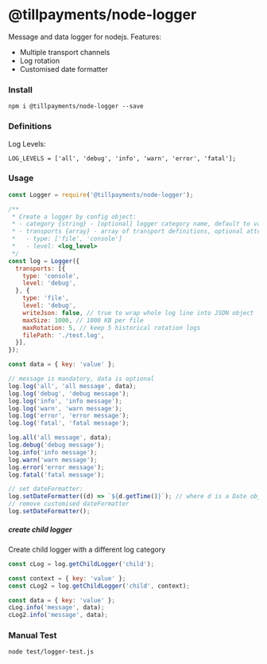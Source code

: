 # @tillpayments/node-logger
Message and data logger for nodejs. Features:
- Multiple transport channels
- Log rotation
- Customised date formatter

### Install
```
npm i @tillpayments/node-logger --save
```

### Definitions
Log Levels:
```
LOG_LEVELS = ['all', 'debug', 'info', 'warn', 'error', 'fatal'];
```

### Usage
``` js
const Logger = require('@tillpayments/node-logger');

/**
 * Create a logger by config object:
 * - category {string} - [optional] logger category name, default to value "main"
 * - transports {array} - array of transport definitions, optional attributes see inline comment
 *   - type: ['file', 'console']
 *   - level: <log_level>
 */
const log = Logger({
  transports: [{
    type: 'console',
    level: 'debug',
  }, {
    type: 'file',
    level: 'debug',
    writeJson: false, // true to wrap whole log line into JSON object
    maxSize: 1000, // 1000 KB per file
    maxRotation: 5, // keep 5 historical rotation logs
    filePath: './test.log',
  }],
});

const data = { key: 'value' };

// message is mandatory, data is optional
log.log('all', 'all message', data);
log.log('debug', 'debug message');
log.log('info', 'info message');
log.log('warn', 'warn message');
log.log('error', 'error message');
log.log('fatal', 'fatal message');

log.all('all message', data);
log.debug('debug message');
log.info('info message');
log.warn('warn message');
log.error('error message');
log.fatal('fatal message');

// set dateFormatter:
log.setDateFormatter((d) => `${d.getTime()}`); // where d is a Date object
// remove customised dateFormatter
log.setDateFormatter();
```

##### create child logger
Create child logger with a different log category
``` js
const cLog = log.getChildLogger('child');

const context = { key: 'value' };
const cLog2 = log.getChildLogger('child', context);

const data = { key: 'value' };
cLog.info('message', data);
cLog2.info('message', data);
```

### Manual Test
```
node test/logger-test.js
```
